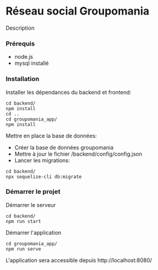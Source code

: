 # Réseau social Groupomania

Description

### Prérequis

- node.js
- mysql installé

### Installation

Installer les dépendances du backend et frontend:

```
cd backend/
npm install
cd ..
cd groupomania_app/
npm install
```

Mettre en place la base de données:

- Créer la base de données groupomania
- Mettre à jour le fichier /backend/config/config.json
- Lancer les migrations:

```
cd backend/
npx sequelize-cli db:migrate
```

### Démarrer le projet

Démarrer le serveur

```
cd backend/
npm run start
```

Démarrer l'application

```
cd groupomania_app/
npm run serve
```

L'application sera accessible depuis http://localhost:8080/
